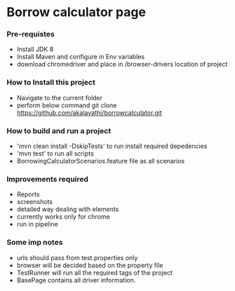 # Borrow calculator page


### Pre-requistes
- Install JDK 8
- Install Maven and configure in Env variables
- download chromedriver and place in /browser-drivers location of project
### How to Install this project
- Navigate to the current folder
- perform below command
  git clone https://github.com/akalavathi/borrowcalculator.git

### How to build and run a project

- 'mvn clean install -DskipTests' to run install required depedencies
- 'mvn test' to run all scripts
- BorrowingCalculatorScenarios.feature file as all scenarios

### Improvements required
- Reports
- screenshots
- detailed way dealing with elements
- currently works only for chrome
- run in pipeline

### Some imp notes

- urls should pass from test.properties only
- browser will be decided based on the property file
- TestRunner will run all the required tags of the project
- BasePage contains all driver information.